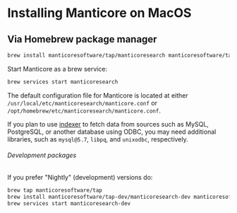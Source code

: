 # Installing Manticore on MacOS

## Via Homebrew package manager

```bash
brew install manticoresoftware/tap/manticoresearch manticoresoftware/tap/manticore-extra
```

Start Manticore as a brew service:

```bash
brew services start manticoresearch
```

The default configuration file for Manticore is located at either `/usr/local/etc/manticoresearch/manticore.conf` or `/opt/homebrew/etc/manticoresearch/manticore.conf`.

If you plan to use [indexer](../Creating_a_table/Local_tables/Plain_table.md) to fetch data from sources such as MySQL, PostgreSQL, or another database using ODBC, you may need additional libraries, such as `mysql@5.7`, `libpq`, and `unixodbc`, respectively.

###### Development packages
If you prefer "Nightly" (development) versions do:
```bash
brew tap manticoresoftware/tap
brew install manticoresoftware/tap-dev/manticoresearch-dev manticoresoftware/tap-dev/manticore-extra-dev
brew services start manticoresearch-dev
```


<!--
## From tarball with binaries

Download it [from the website](https://manticoresearch.com/install/) and unpack to a folder:

```bash
mkdir manticore

cd manticore

wget https://repo.manticoresearch.com/repository/manticoresearch_macos/release/manticore-5.0.2-220530-348514c86-main.tar.gz

tar -xf manticore-5.0.2-220530-348514c86-main.tar.gz

wget https://repo.manticoresearch.com/repository/manticoresearch_macos/release/manticore-columnar-lib-1.15.4-220522-2fef34e-osx10.14.4-x86_64.tar.gz

tar -xf manticore-columnar-lib-1.15.4-220522-2fef34e-osx10.14.4-x86_64.tar.gz

# Start Manticore
FULL_SHARE_DIR=./share/manticore ./bin/searchd -c ./etc/manticoresearch/manticore.conf

# Run indexer
FULL_SHARE_DIR=./share/manticore ./bin/indexer -c ./etc/manticoresearch/manticore.conf
```

Manticore configuration file is `./etc/manticoresearch/manticore.conf` after you unpack the archive.

-->

<!-- proofread -->
